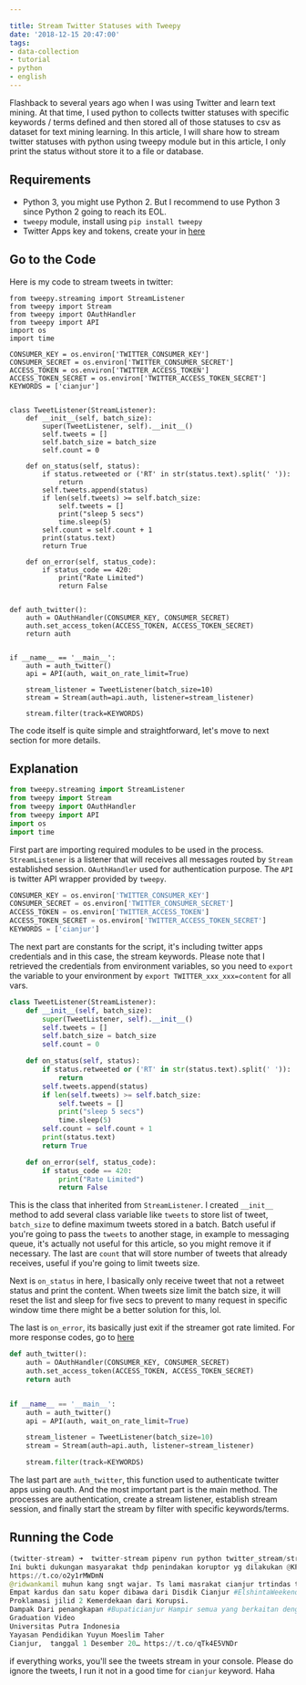 ```yaml
---

title: Stream Twitter Statuses with Tweepy 
date: '2018-12-15 20:47:00'
tags:
- data-collection
- tutorial
- python
- english
---
```


Flashback to several years ago when I was using Twitter and learn text mining. At that time, I used python
 to collects twitter statuses with specific keywords / terms defined and then stored all of those statuses
to csv as dataset for text mining learning. In this article, I will share how to stream twitter statuses
with python using tweepy module but in this article, I only print the status without store it to a file or 
database.

## Requirements

- Python 3, you might use Python 2. But I recommend to use Python 3 since Python 2 going to reach its EOL.
- `tweepy` module, install using `pip install tweepy`
- Twitter Apps key and tokens, create your in [here](https://developer.twitter.com/en/apps)

## Go to the Code
Here is my code to stream tweets in twitter:
```pthon
from tweepy.streaming import StreamListener
from tweepy import Stream
from tweepy import OAuthHandler
from tweepy import API
import os
import time

CONSUMER_KEY = os.environ['TWITTER_CONSUMER_KEY']
CONSUMER_SECRET = os.environ['TWITTER_CONSUMER_SECRET']
ACCESS_TOKEN = os.environ['TWITTER_ACCESS_TOKEN']
ACCESS_TOKEN_SECRET = os.environ['TWITTER_ACCESS_TOKEN_SECRET']
KEYWORDS = ['cianjur']


class TweetListener(StreamListener):
    def __init__(self, batch_size):
        super(TweetListener, self).__init__()
        self.tweets = []
        self.batch_size = batch_size
        self.count = 0

    def on_status(self, status):
        if status.retweeted or ('RT' in str(status.text).split(' ')):
            return
        self.tweets.append(status)
        if len(self.tweets) >= self.batch_size:
            self.tweets = []
            print("sleep 5 secs")
            time.sleep(5)
        self.count = self.count + 1
        print(status.text)
        return True

    def on_error(self, status_code):
        if status_code == 420:
            print("Rate Limited")
            return False


def auth_twitter():
    auth = OAuthHandler(CONSUMER_KEY, CONSUMER_SECRET)
    auth.set_access_token(ACCESS_TOKEN, ACCESS_TOKEN_SECRET)
    return auth


if __name__ == '__main__':
    auth = auth_twitter()
    api = API(auth, wait_on_rate_limit=True)

    stream_listener = TweetListener(batch_size=10)
    stream = Stream(auth=api.auth, listener=stream_listener)

    stream.filter(track=KEYWORDS)
```
The code itself is quite simple and straightforward, let's move to next section for more
details.

## Explanation
```python
from tweepy.streaming import StreamListener
from tweepy import Stream
from tweepy import OAuthHandler
from tweepy import API
import os
import time
```
First part are importing required modules to be used in the process. `StreamListener` is a listener that will
receives all messages routed by `Stream` established session. `OAuthHandler` used for authentication purpose.
The `API` is twitter API wrapper provided by `tweepy`.

```python
CONSUMER_KEY = os.environ['TWITTER_CONSUMER_KEY']
CONSUMER_SECRET = os.environ['TWITTER_CONSUMER_SECRET']
ACCESS_TOKEN = os.environ['TWITTER_ACCESS_TOKEN']
ACCESS_TOKEN_SECRET = os.environ['TWITTER_ACCESS_TOKEN_SECRET']
KEYWORDS = ['cianjur']
```

The next part are constants for the script, it's including twitter apps credentials and in this case, the stream
keywords. Please note that I retrieved the credentials from environment variables, so you need to `export` the variable
to your environment by `export TWITTER_xxx_xxx=content` for all vars.

```python
class TweetListener(StreamListener):
    def __init__(self, batch_size):
        super(TweetListener, self).__init__()
        self.tweets = []
        self.batch_size = batch_size
        self.count = 0

    def on_status(self, status):
        if status.retweeted or ('RT' in str(status.text).split(' ')):
            return
        self.tweets.append(status)
        if len(self.tweets) >= self.batch_size:
            self.tweets = []
            print("sleep 5 secs")
            time.sleep(5)
        self.count = self.count + 1
        print(status.text)
        return True

    def on_error(self, status_code):
        if status_code == 420:
            print("Rate Limited")
            return False
```

This is the class that inherited from `StreamListener`. I created `__init__` method to add several class variable like
`tweets` to store list of tweet, `batch_size` to define maximum tweets stored in a batch. Batch useful if you're going 
to pass the `tweets` to another stage, in example to messaging queue, it's actually not useful for this article, so you
might remove it if necessary. The last are `count` that will store number of tweets that already receives, useful if 
you're going to limit tweets size.

Next is `on_status` in here, I basically only receive tweet that not a retweet status and print the content. 
When tweets size limit the batch size, it will reset the list and sleep for five secs to prevent to many request in 
specific window time there might be a better solution for this, lol.

The last is `on_error`, its basically just exit if the streamer got rate limited. For more response codes, go to 
[here](https://developer.twitter.com/en/docs/basics/response-codes.html)

```python
def auth_twitter():
    auth = OAuthHandler(CONSUMER_KEY, CONSUMER_SECRET)
    auth.set_access_token(ACCESS_TOKEN, ACCESS_TOKEN_SECRET)
    return auth


if __name__ == '__main__':
    auth = auth_twitter()
    api = API(auth, wait_on_rate_limit=True)

    stream_listener = TweetListener(batch_size=10)
    stream = Stream(auth=api.auth, listener=stream_listener)

    stream.filter(track=KEYWORDS)
```
The last part are `auth_twitter`, this function used to authenticate twitter apps using oauth. And the
most important part is the main method. The processes are authentication, create a stream listener, establish stream 
session, and finally start the stream by filter with specific keywords/terms.

## Running the Code
```python
(twitter-stream) ➜  twitter-stream pipenv run python twitter_stream/stream.py
Ini bukti dukungan masyarakat thdp penindakan koruptor yg dilakukan @KPK_RI. Maju terus KPK, rakyat mendukungmu.
https://t.co/o2y1rMWDmN
@ridwankamil muhun kang sngt wajar. Ts lami masrakat cianjur trtindas ti jmn p cecep tp t walakaya, alhamdulillaah ihdinassirootol-mustaqiim
Empat kardus dan satu koper dibawa dari Disdik Cianjur #ElshintaWeekend https://t.co/dX9BRJsmkI
Proklamasi jilid 2 Kemerdekaan dari Korupsi.
Dampak Dari penangkapan #Bupaticianjur Hampir semua yang berkaitan dengan "Cianjur Jago" dirusak " bingung akutu :( https://t.co/gqRLDmsN6H
Graduation Video
Universitas Putra Indonesia
Yayasan Pendidikan Yuyun Moeslim Taher
Cianjur,  tanggal 1 Desember 20… https://t.co/qTk4E5VNDr
```
if everything works, you'll see the tweets stream in your console. Please do ignore the tweets, I run it not in a good 
time for `cianjur` keyword. Haha